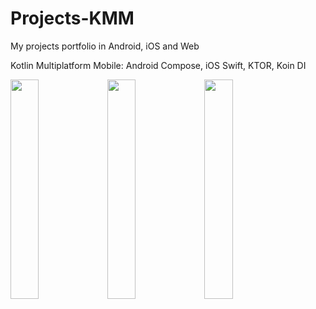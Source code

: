 # Projects-KMM
My projects portfolio in Android, iOS and Web

Kotlin Multiplatform Mobile: Android Compose, iOS Swift, KTOR, Koin DI
<p float="left">
  <img src="http://server873539.nazwa.pl/static/ios.png" width="30%" height="" />
  <img src="http://server873539.nazwa.pl/static/android.png" width="30%" />
   <img src="http://server873539.nazwa.pl/static/web.png" width="30%" /> 
</p>



